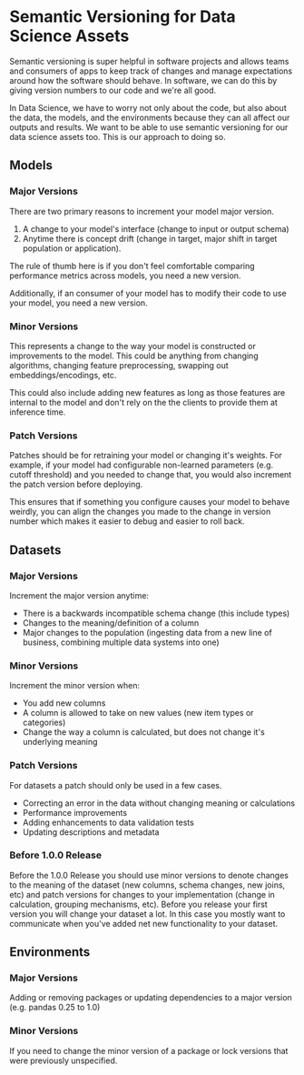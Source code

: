 # Semantic Versioning for Data Science Assets

Semantic versioning is super helpful in software projects and allows teams and consumers of apps to keep track of changes and manage expectations around how the software should behave. In software, we can do this by giving version numbers to our code and we're all good.

In Data Science, we have to worry not only about the code, but also about the data, the models, and the environments because they can all affect our outputs and results. We want to be able to use semantic versioning for our data science assets too. This is our approach to doing so.

## Models

### Major Versions

There are two primary reasons to increment your model major version.

1. A change to your model's interface (change to input or output schema)
2. Anytime there is concept drift (change in target, major shift in target population or application). 

The rule of thumb here is if you don't feel comfortable comparing performance metrics across models, you need a new version. 

Additionally, if an consumer of your model has to modify their code to use your model, you need a new version.

### Minor Versions

This represents a change to the way your model is constructed or improvements to the model. This could be anything from changing algorithms, changing feature preprocessing, swapping out embeddings/encodings, etc.

This could also include adding new features as long as those features are internal to the model and don't rely on the the clients to provide them at inference time.

### Patch Versions

Patches should be for retraining your model or changing it's weights. For example, if your model had configurable non-learned parameters (e.g. cutoff threshold) and you needed to change that, you would also increment the patch version before deploying. 

This ensures that if something you configure causes your model to behave weirdly, you can align the changes you made to the change in version number which makes it easier to debug and easier to roll back.

## Datasets

### Major Versions

Increment the major version anytime:

- There is a backwards incompatible schema change (this include types)
- Changes to the meaning/definition of a column
- Major changes to the population (ingesting data from a new line of business, combining multiple data systems into one)

### Minor Versions

Increment the minor version when:

- You add new columns
- A column is allowed to take on new values (new item types or categories)
- Change the way a column is calculated, but does not change it's underlying meaning

### Patch Versions

For datasets a patch should only be used in a few cases.

- Correcting an error in the data without changing meaning or calculations
- Performance improvements
- Adding enhancements to data validation tests
- Updating descriptions and metadata

### Before 1.0.0 Release

Before the 1.0.0 Release you should use minor versions to denote changes to the meaning of the dataset (new columns, schema changes, new joins, etc) and patch versions for changes to your implementation (change in calculation, grouping mechanisms, etc). Before you release your first version you will change your dataset a lot. In this case you mostly want to communicate when you've added net new functionality to your dataset.

## Environments

### Major Versions

Adding or removing packages or updating dependencies to a major version (e.g. pandas 0.25 to 1.0)

### Minor Versions

If you need to change the minor version of a package or lock versions that were previously unspecified. 